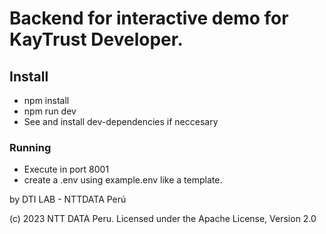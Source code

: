 # Backend for interactive demo for KayTrust Developer.

## Install
* npm install
* npm run dev
* See and install dev-dependencies if neccesary

### Running
* Execute in port 8001
* create a .env using example.env like a template.

by DTI LAB - NTTDATA Perú

(c) 2023 NTT DATA Peru.
Licensed under the Apache License, Version 2.0